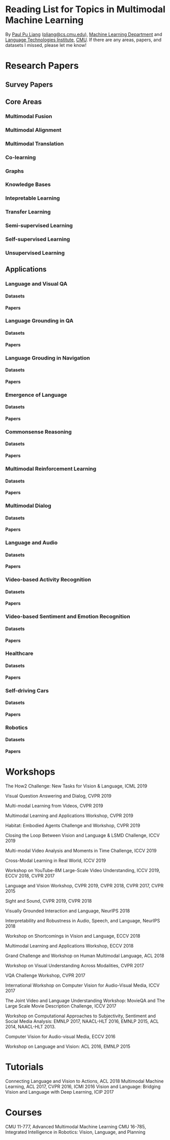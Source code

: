 # Reading List for Topics in Multimodal Machine Learning
By [Paul Pu Liang](http://www.cs.cmu.edu/~pliang/) (pliang@cs.cmu.edu), [Machine Learning Department](http://www.ml.cmu.edu/) and [Language Technologies Institute](https://www.lti.cs.cmu.edu/), [CMU](https://www.cmu.edu/). If there are any areas, papers, and datasets I missed, please let me know!

# Research Papers

## Survey Papers

## Core Areas

### Multimodal Fusion

### Multimodal Alignment

### Multimodal Translation

### Co-learning

### Graphs

### Knowledge Bases

### Intepretable Learning

### Transfer Learning

### Semi-supervised Learning

### Self-supervised Learning

### Unsupervised Learning

## Applications

### Language and Visual QA

#### Datasets

#### Papers

### Language Grounding in QA

#### Datasets

#### Papers

### Language Grouding in Navigation

#### Datasets

#### Papers

### Emergence of Language

#### Datasets

#### Papers

### Commonsense Reasoning

#### Datasets

#### Papers

### Multimodal Reinforcement Learning

#### Datasets

#### Papers

### Multimodal Dialog

#### Datasets

#### Papers

### Language and Audio

#### Datasets

#### Papers

### Video-based Activity Recognition

#### Datasets

#### Papers

### Video-based Sentiment and Emotion Recognition

#### Datasets

#### Papers

### Healthcare

#### Datasets

#### Papers

### Self-driving Cars

#### Datasets

#### Papers

### Robotics

#### Datasets

#### Papers

# Workshops

The How2 Challenge: New Tasks for Vision & Language, ICML 2019

Visual Question Answering and Dialog, CVPR 2019

Multi-modal Learning from Videos, CVPR 2019

Multimodal Learning and Applications Workshop, CVPR 2019

Habitat: Embodied Agents Challenge and Workshop, CVPR 2019

Closing the Loop Between Vision and Language & LSMD Challenge, ICCV 2019

Multi-modal Video Analysis and Moments in Time Challenge, ICCV 2019

Cross-Modal Learning in Real World, ICCV 2019

Workshop on YouTube-8M Large-Scale Video Understanding, ICCV 2019, ECCV 2018, CVPR 2017

Language and Vision Workshop, CVPR 2019, CVPR 2018, CVPR 2017, CVPR 2015

Sight and Sound, CVPR 2019, CVPR 2018

Visually Grounded Interaction and Language, NeurIPS 2018

Interpretability and Robustness in Audio, Speech, and Language, NeurIPS 2018

Workshop on Shortcomings in Vision and Language, ECCV 2018

Multimodal Learning and Applications Workshop, ECCV 2018

Grand Challenge and Workshop on Human Multimodal Language, ACL 2018

Workshop on Visual Understanding Across Modalities, CVPR 2017

VQA Challenge Workshop, CVPR 2017

International Workshop on Computer Vision for Audio-Visual Media, ICCV 2017

The Joint Video and Language Understanding Workshop: MovieQA and The Large Scale Movie Description Challenge, ICCV 2017

Workshop on Computational Approaches to Subjectivity, Sentiment and Social Media Analysis: EMNLP 2017, NAACL-HLT 2016, EMNLP 2015, ACL 2014, NAACL-HLT 2013.

Computer Vision for Audio-visual Media, ECCV 2016

Workshop on Language and Vision: ACL 2016, EMNLP 2015

# Tutorials
Connecting Language and Vision to Actions, ACL 2018
Multimodal Machine Learning, ACL 2017, CVPR 2016, ICMI 2016
Vision and Language: Bridging Vision and Language with Deep Learning, ICIP 2017

# Courses
CMU 11-777, Advanced Multimodal Machine Learning 
CMU 16-785, Integrated Intelligence in Robotics: Vision, Language, and Planning
